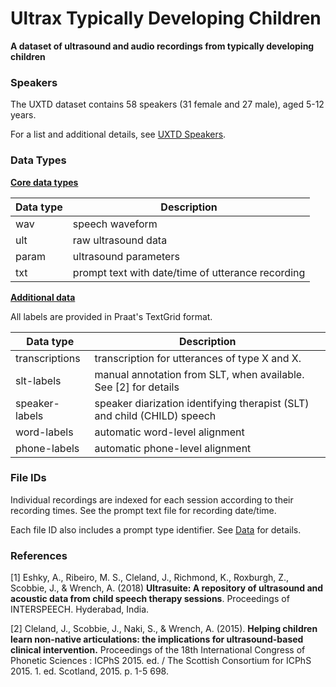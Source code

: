 # Ultrax Typically Developing Children

**A dataset of ultrasound and audio recordings from typically developing children**



### Speakers

The UXTD dataset contains 58 speakers (31 female and 27 male), aged  5-12 years.

For a list and additional details, see [UXTD Speakers](uxtd-spk.md).



### Data Types

**<u>Core data types</u>**

| Data type | Description                                       |
| --------- | ------------------------------------------------- |
| wav       | speech waveform                                   |
| ult       | raw ultrasound data                               |
| param     | ultrasound parameters                             |
| txt       | prompt text with date/time of utterance recording |

**<u>Additional data</u>**

All labels are provided in Praat's TextGrid format.

| Data type      | Description                                                  |
| -------------- | ------------------------------------------------------------ |
| transcriptions | transcription for utterances of type X and X.                |
| slt-labels     | manual annotation from SLT, when available. See [2] for details |
| speaker-labels | speaker diarization identifying therapist (SLT) and child (CHILD) speech |
| word-labels    | automatic word-level alignment                               |
| phone-labels   | automatic phone-level alignment                              |



### File IDs

Individual recordings are indexed for each session according to their recording times.
See the prompt text file for recording date/time. 

Each file ID also includes a prompt type identifier. See [Data](data.md) for details.



### References

[1] Eshky, A., Ribeiro, M. S., Cleland, J., Richmond, K., Roxburgh, Z.,  Scobbie, J., & Wrench, A. (2018) **Ultrasuite: A repository of ultrasound and acoustic data from child speech therapy sessions**. Proceedings of INTERSPEECH. Hyderabad, India.

[2] Cleland, J., Scobbie, J., Naki, S., & Wrench, A. (2015). **Helping children learn non-native articulations: the implications for ultrasound-based clinical intervention.** Proceedings of the 18th International Congress of Phonetic Sciences : ICPhS 2015. ed. / The Scottish Consortium for ICPhS 2015. 1. ed. Scotland, 2015. p. 1-5 698.

